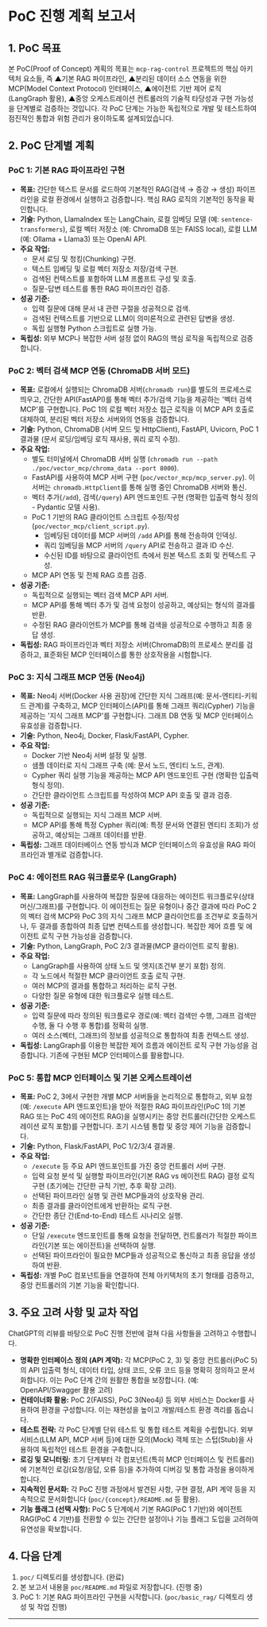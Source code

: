# PoC 진행 계획 보고서

## 1. PoC 목표

본 PoC(Proof of Concept) 계획의 목표는 `mcp-rag-control` 프로젝트의 핵심 아키텍처 요소들, 즉 ▲기본 RAG 파이프라인, ▲분리된 데이터 소스 연동을 위한 MCP(Model Context Protocol) 인터페이스, ▲에이전트 기반 제어 로직(LangGraph 활용), ▲중앙 오케스트레이션 컨트롤러의 기술적 타당성과 구현 가능성을 단계별로 검증하는 것입니다. 각 PoC 단계는 가능한 독립적으로 개발 및 테스트하여 점진적인 통합과 위험 관리가 용이하도록 설계되었습니다.

## 2. PoC 단계별 계획

### PoC 1: 기본 RAG 파이프라인 구현

*   **목표:** 간단한 텍스트 문서를 로드하여 기본적인 RAG(검색 → 증강 → 생성) 파이프라인을 로컬 환경에서 실행하고 검증합니다. 핵심 RAG 로직의 기본적인 동작을 확인합니다.
*   **기술:** Python, LlamaIndex 또는 LangChain, 로컬 임베딩 모델 (예: `sentence-transformers`), 로컬 벡터 저장소 (예: ChromaDB 또는 FAISS local), 로컬 LLM (예: Ollama + Llama3) 또는 OpenAI API.
*   **주요 작업:**
    *   문서 로딩 및 청킹(Chunking) 구현.
    *   텍스트 임베딩 및 로컬 벡터 저장소 저장/검색 구현.
    *   검색된 컨텍스트를 포함하여 LLM 프롬프트 구성 및 호출.
    *   질문-답변 테스트를 통한 RAG 파이프라인 검증.
*   **성공 기준:**
    *   입력 질문에 대해 문서 내 관련 구절을 성공적으로 검색.
    *   검색된 컨텍스트를 기반으로 LLM이 의미론적으로 관련된 답변을 생성.
    *   독립 실행형 Python 스크립트로 실행 가능.
*   **독립성:** 외부 MCP나 복잡한 서버 설정 없이 RAG의 핵심 로직을 독립적으로 검증합니다.

### PoC 2: 벡터 검색 MCP 연동 (ChromaDB 서버 모드)

*   **목표:** 로컬에서 실행되는 ChromaDB 서버(`chromadb run`)를 별도의 프로세스로 띄우고, 간단한 API(FastAPI)를 통해 벡터 추가/검색 기능을 제공하는 '벡터 검색 MCP'를 구현합니다. PoC 1의 로컬 벡터 저장소 접근 로직을 이 MCP API 호출로 대체하여, 분리된 벡터 저장소 서버와의 연동을 검증합니다.
*   **기술:** Python, ChromaDB (서버 모드 및 HttpClient), FastAPI, Uvicorn, PoC 1 결과물 (문서 로딩/임베딩 로직 재사용, 쿼리 로직 수정).
*   **주요 작업:**
    *   별도 터미널에서 ChromaDB 서버 실행 (`chromadb run --path ./poc/vector_mcp/chroma_data --port 8000`).
    *   FastAPI를 사용하여 MCP 서버 구현 (`poc/vector_mcp/mcp_server.py`). 이 서버는 `chromadb.HttpClient`를 통해 실행 중인 ChromaDB 서버와 통신.
    *   벡터 추가(`/add`), 검색(`/query`) API 엔드포인트 구현 (명확한 입출력 형식 정의 - Pydantic 모델 사용).
    *   PoC 1 기반의 RAG 클라이언트 스크립트 수정/작성 (`poc/vector_mcp/client_script.py`).
        *   임베딩된 데이터를 MCP 서버의 `/add` API를 통해 전송하여 인덱싱.
        *   쿼리 임베딩을 MCP 서버의 `/query` API로 전송하고 결과 ID 수신.
        *   수신된 ID를 바탕으로 클라이언트 측에서 원본 텍스트 조회 및 컨텍스트 구성.
    *   MCP API 연동 및 전체 RAG 흐름 검증.
*   **성공 기준:**
    *   독립적으로 실행되는 벡터 검색 MCP API 서버.
    *   MCP API를 통해 벡터 추가 및 검색 요청이 성공하고, 예상되는 형식의 결과를 반환.
    *   수정된 RAG 클라이언트가 MCP를 통해 검색을 성공적으로 수행하고 최종 응답 생성.
*   **독립성:** RAG 파이프라인과 벡터 저장소 서버(ChromaDB)의 프로세스 분리를 검증하고, 표준화된 MCP 인터페이스를 통한 상호작용을 시험합니다.

### PoC 3: 지식 그래프 MCP 연동 (Neo4j)

*   **목표:** Neo4j 서버(Docker 사용 권장)에 간단한 지식 그래프(예: 문서-엔티티-키워드 관계)를 구축하고, MCP 인터페이스(API)를 통해 그래프 쿼리(Cypher) 기능을 제공하는 '지식 그래프 MCP'를 구현합니다. 그래프 DB 연동 및 MCP 인터페이스 유효성을 검증합니다.
*   **기술:** Python, Neo4j, Docker, Flask/FastAPI, Cypher.
*   **주요 작업:**
    *   Docker 기반 Neo4j 서버 설정 및 실행.
    *   샘플 데이터로 지식 그래프 구축 (예: 문서 노드, 엔티티 노드, 관계).
    *   Cypher 쿼리 실행 기능을 제공하는 MCP API 엔드포인트 구현 (명확한 입출력 형식 정의).
    *   간단한 클라이언트 스크립트를 작성하여 MCP API 호출 및 결과 검증.
*   **성공 기준:**
    *   독립적으로 실행되는 지식 그래프 MCP 서버.
    *   MCP API를 통해 특정 Cypher 쿼리(예: 특정 문서와 연결된 엔티티 조회)가 성공하고, 예상되는 그래프 데이터를 반환.
*   **독립성:** 그래프 데이터베이스 연동 방식과 MCP 인터페이스의 유효성을 RAG 파이프라인과 별개로 검증합니다.

### PoC 4: 에이전트 RAG 워크플로우 (LangGraph)

*   **목표:** LangGraph를 사용하여 복잡한 질문에 대응하는 에이전트 워크플로우(상태 머신/그래프)를 구현합니다. 이 에이전트는 질문 유형이나 중간 결과에 따라 PoC 2의 벡터 검색 MCP와 PoC 3의 지식 그래프 MCP 클라이언트를 조건부로 호출하거나, 두 결과를 종합하여 최종 답변 컨텍스트를 생성합니다. 복잡한 제어 흐름 및 에이전트 로직 구현 가능성을 검증합니다.
*   **기술:** Python, LangGraph, PoC 2/3 결과물(MCP 클라이언트 로직 활용).
*   **주요 작업:**
    *   LangGraph를 사용하여 상태 노드 및 엣지(조건부 분기 포함) 정의.
    *   각 노드에서 적절한 MCP 클라이언트 호출 로직 구현.
    *   여러 MCP의 결과를 통합하고 처리하는 로직 구현.
    *   다양한 질문 유형에 대한 워크플로우 실행 테스트.
*   **성공 기준:**
    *   입력 질문에 따라 정의된 워크플로우 경로(예: 벡터 검색만 수행, 그래프 검색만 수행, 둘 다 수행 후 통합)를 정확히 실행.
    *   여러 소스(벡터, 그래프)의 정보를 성공적으로 통합하여 최종 컨텍스트 생성.
*   **독립성:** LangGraph를 이용한 복잡한 제어 흐름과 에이전트 로직 구현 가능성을 검증합니다. 기존에 구현된 MCP 인터페이스를 활용합니다.

### PoC 5: 통합 MCP 인터페이스 및 기본 오케스트레이션

*   **목표:** PoC 2, 3에서 구현한 개별 MCP 서버들을 논리적으로 통합하고, 외부 요청(예: `/execute` API 엔드포인트)을 받아 적절한 RAG 파이프라인(PoC 1의 기본 RAG 또는 PoC 4의 에이전트 RAG)을 실행시키는 중앙 컨트롤러(간단한 오케스트레이션 로직 포함)를 구현합니다. 초기 시스템 통합 및 중앙 제어 기능을 검증합니다.
*   **기술:** Python, Flask/FastAPI, PoC 1/2/3/4 결과물.
*   **주요 작업:**
    *   `/execute` 등 주요 API 엔드포인트를 가진 중앙 컨트롤러 서버 구현.
    *   입력 요청 분석 및 실행할 파이프라인(기본 RAG vs 에이전트 RAG) 결정 로직 구현 (초기에는 간단한 규칙 기반, 추후 확장 고려).
    *   선택된 파이프라인 실행 및 관련 MCP들과의 상호작용 관리.
    *   최종 결과를 클라이언트에게 반환하는 로직 구현.
    *   간단한 종단 간(End-to-End) 테스트 시나리오 실행.
*   **성공 기준:**
    *   단일 `/execute` 엔드포인트를 통해 요청을 전달하면, 컨트롤러가 적절한 파이프라인(기본 또는 에이전트)을 선택하여 실행.
    *   선택된 파이프라인이 필요한 MCP들과 성공적으로 통신하고 최종 응답을 생성하여 반환.
*   **독립성:** 개별 PoC 컴포넌트들을 연결하여 전체 아키텍처의 초기 형태를 검증하고, 중앙 컨트롤러의 기본 기능을 확인합니다.

## 3. 주요 고려 사항 및 교차 작업

ChatGPT의 리뷰를 바탕으로 PoC 진행 전반에 걸쳐 다음 사항들을 고려하고 수행합니다.

*   **명확한 인터페이스 정의 (API 계약):** 각 MCP(PoC 2, 3) 및 중앙 컨트롤러(PoC 5)의 API 입출력 형식, 데이터 타입, 상태 코드, 오류 코드 등을 명확히 정의하고 문서화합니다. 이는 PoC 단계 간의 원활한 통합을 보장합니다. (예: OpenAPI/Swagger 활용 고려)
*   **컨테이너화 활용:** PoC 2(FAISS), PoC 3(Neo4j) 등 외부 서비스는 Docker를 사용하여 환경을 구성합니다. 이는 재현성을 높이고 개발/테스트 환경 격리를 돕습니다.
*   **테스트 전략:** 각 PoC 단계별 단위 테스트 및 통합 테스트 계획을 수립합니다. 외부 서비스(LLM API, MCP 서버 등)에 대한 모의(Mock) 객체 또는 스텁(Stub)을 사용하여 독립적인 테스트 환경을 구축합니다.
*   **로깅 및 모니터링:** 초기 단계부터 각 컴포넌트(특히 MCP 인터페이스 및 컨트롤러)에 기본적인 로깅(요청/응답, 오류 등)을 추가하여 디버깅 및 통합 과정을 용이하게 합니다.
*   **지속적인 문서화:** 각 PoC 진행 과정에서 발견된 사항, 구현 결정, API 계약 등을 지속적으로 문서화합니다 (`poc/{concept}/README.md` 등 활용).
*   **기능 플래그 (선택 사항):** PoC 5 단계에서 기본 RAG(PoC 1 기반)와 에이전트 RAG(PoC 4 기반)를 전환할 수 있는 간단한 설정이나 기능 플래그 도입을 고려하여 유연성을 확보합니다.

## 4. 다음 단계

1.  `poc/` 디렉토리를 생성합니다. (완료)
2.  본 보고서 내용을 `poc/README.md` 파일로 저장합니다. (진행 중)
3.  PoC 1: 기본 RAG 파이프라인 구현을 시작합니다. (`poc/basic_rag/` 디렉토리 생성 및 작업 진행)

--- 